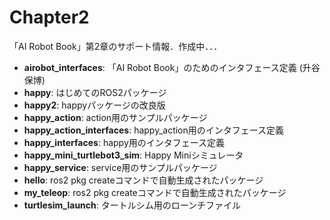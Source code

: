# Chapter2
「AI Robot Book」第2章のサポート情報．作成中．．．

- **airobot_interfaces**: 「AI Robot Book」のためのインタフェース定義 (升谷 保博) 
- **happy**: はじめてのROS2パッケージ 
- **happy2**: happyパッケージの改良版 
- **happy_action**: action用のサンプルパッケージ 
- **happy_action_interfaces**: happy_action用のインタフェース定義 
- **happy_interfaces**: happy用のインタフェース定義 
- **happy_mini_turtlebot3_sim**: Happy Miniシミュレータ
- **happy_service**: service用のサンプルパッケージ 
- **hello**: ros2 pkg createコマンドで自動生成されたパッケージ 
- **my_teleop**: ros2 pkg createコマンドで自動生成されたパッケージ 
- **turtlesim_launch**: タートルシム用のローンチファイル 
